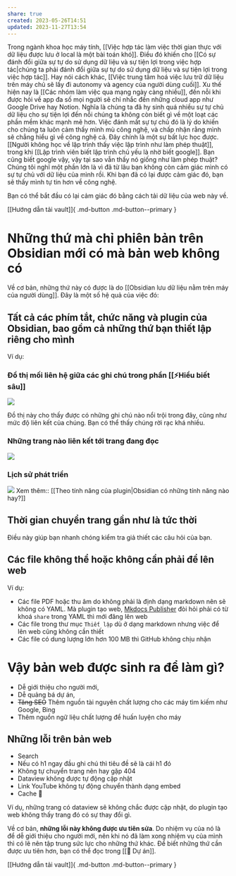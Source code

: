```yaml
---
share: true
created: 2023-05-26T14:51
updated: 2023-11-27T13:54
---
```

Trong ngành khoa học máy tính, [[Việc hợp tác làm việc thời gian thực với dữ liệu được lưu ở local là một bài toán khó]]. Điều đó khiến cho [[Có sự đánh đổi giữa sự tự do sử dụng dữ liệu và sự tiện lợi trong việc hợp tác|chúng ta phải đánh đổi giữa sự tự do sử dụng dữ liệu và sự tiện lợi trong việc hợp tác]]. Hay nói cách khác, [[Việc trung tâm hoá việc lưu trữ dữ liệu trên máy chủ sẽ lấy đi autonomy và agency của người dùng cuối]]. Xu thế hiện nay là [[Các nhóm làm việc qua mạng ngày càng nhiều]], đến nỗi khi được hỏi về app đa số mọi người sẽ chỉ nhắc đến những cloud app như Google Drive hay Notion. Nghĩa là chúng ta đã hy sinh quá nhiều sự tự chủ dữ liệu cho sự tiện lợi đến nỗi chúng ta không còn biết gì về một loạt các phần mềm khác mạnh mẽ hơn. Việc đánh mất sự tự chủ đó là lý do khiến cho chúng ta luôn cảm thấy mình mù công nghệ, và chấp nhận rằng mình sẽ chẳng hiểu gì về công nghệ cả. Đây chính là một sự bất lực học được. [[Người không học về lập trình thấy việc lập trình như làm phép thuật]], trong khi [[Lập trình viên biết lập trình chủ yếu là nhờ biết google]]. Bạn cũng biết google vậy, vậy tại sao vẫn thấy nó giống như làm phép thuật? Chúng tôi nghĩ một phần lớn là vì đã từ lâu bạn không còn cảm giác mình có sự tự chủ với dữ liệu của mình rồi. Khi bạn đã có lại được cảm giác đó, bạn sẽ thấy mình tự tin hơn về công nghệ.

Bạn có thể bắt đầu có lại cảm giác đó bằng cách tải dữ liệu của web này về.

[[Hướng dẫn tải vault]]{ .md-button .md-button--primary }

# Những thứ mà chỉ phiên bản trên Obsidian mới có mà bản web không có
Về cơ bản, những thứ này có được là do [[Obsidian lưu dữ liệu nằm trên máy của người dùng]]. Đây là một số hệ quả của việc đó:

## Tất cả các phím tắt, chức năng và plugin của Obsidian, bao gồm cả những thứ bạn thiết lập riêng cho mình
Ví dụ:
### Đồ thị mối liên hệ giữa các ghi chú trong phần [[⚡Hiểu biết sâu]]
![](https://i.imgur.com/gwdeLlL.png)

Đồ thị này cho thấy được có những ghi chú nào nổi trội trong đây, cũng như mức độ liên kết của chúng. Bạn có thể thấy chúng rời rạc khá nhiều.

### Những trang nào liên kết tới trang đang đọc
![](https://i.imgur.com/UbXZspz.png)

### Lịch sử phát triển 
![](https://i.imgur.com/UyIxTHF.png)
Xem thêm:: [[Theo tính năng của plugin|Obsidian có những tính năng nào hay?]]

## Thời gian chuyển trang gần như là tức thời
Điều này giúp bạn nhanh chóng kiểm tra giả thiết các câu hỏi của bạn.

## Các file không thể hoặc không cần phải để lên web
Ví dụ:
- Các file PDF hoặc thu âm do không phải là định dạng markdown nên sẽ không có YAML. Mà plugin tạo web, [Mkdocs Publisher](https://obsidian-publisher.netlify.app/github%20publisher/commands/#upload "Commands - Obsidian Mkdocs Publisher") đòi hỏi phải có từ khoá `share` trong YAML thì mới đăng lên web
- Các file trong thư mục `Thiết lập` dù ở dạng markdown nhưng việc để lên web cũng không cần thiết
- Các file có dung lượng lớn hơn 100 MB thì GitHub không chịu nhận

# Vậy bản web được sinh ra để làm gì?
- Dễ giới thiệu cho người mới, 
- Dễ quảng bá dự án,
- ~~Tăng SEO~~  Thêm nguồn tài nguyên chất lượng cho các máy tìm kiếm như Google, Bing
- Thêm nguồn ngữ liệu chất lượng để huấn luyện cho máy

## Những lỗi trên bản web 
- Search 
- Nếu có h1 ngay đầu ghi chú thì tiêu đề sẽ là cái h1 đó
- Không tự chuyển trang nên hay gặp 404
- Dataview không được tự động cập nhật
- Link YouTube không tự động chuyển thành dạng embed
- Cache 🤡

Ví dụ, những trang có dataview sẽ không chắc được cập nhật, do plugin tạo web không thấy trang đó có sự thay đổi gì.

Về cơ bản, **những lỗi này không được ưu tiên sửa**. Do nhiệm vụ của nó là để dễ giới thiệu cho người mới, nên khi nó đã làm xong nhiệm vụ của mình thì có lẽ nên tập trung sức lực cho những thứ khác. Để biết những thứ cần được ưu tiên hơn, bạn có thể đọc trong [[📐 Dự án]].

[[Hướng dẫn tải vault]]{ .md-button .md-button--primary }
